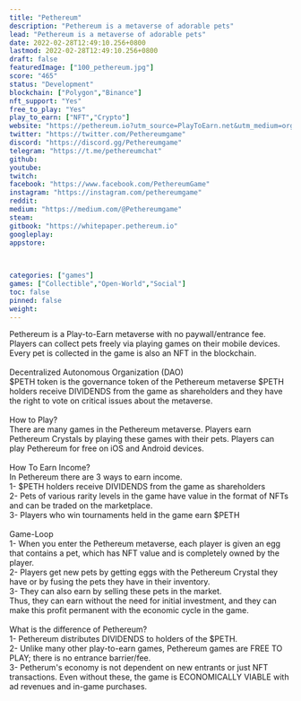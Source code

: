 ```yaml
---
title: "Pethereum"
description: "Pethereum is a metaverse of adorable pets"
lead: "Pethereum is a metaverse of adorable pets"
date: 2022-02-28T12:49:10.256+0800
lastmod: 2022-02-28T12:49:10.256+0800
draft: false
featuredImage: ["100_pethereum.jpg"]
score: "465"
status: "Development"
blockchain: ["Polygon","Binance"]
nft_support: "Yes"
free_to_play: "Yes"
play_to_earn: ["NFT","Crypto"]
website: "https://pethereum.io?utm_source=PlayToEarn.net&utm_medium=organic&utm_campaign=gamepage"
twitter: "https://twitter.com/Pethereumgame"
discord: "https://discord.gg/Pethereumgame"
telegram: "https://t.me/pethereumchat"
github: 
youtube: 
twitch: 
facebook: "https://www.facebook.com/PethereumGame"
instagram: "https://instagram.com/pethereumgame"
reddit: 
medium: "https://medium.com/@Pethereumgame"
steam: 
gitbook: "https://whitepaper.pethereum.io"
googleplay: 
appstore: 

  
    
categories: ["games"]
games: ["Collectible","Open-World","Social"]
toc: false
pinned: false
weight: 
---
```

Pethereum is a Play-to-Earn metaverse with no paywall/entrance fee. Players can collect pets freely via playing games on their mobile devices. Every pet is collected in the game is also an NFT in the blockchain.<br> <br> Decentralized Autonomous Organization (DAO)<br> $PETH token is the governance token of the Pethereum metaverse $PETH holders receive DIVIDENDS from the game as shareholders and they have the right to vote on critical issues about the metaverse.<br> <br> How to Play?<br> There are many games in the Pethereum metaverse. Players earn Pethereum Crystals by playing these games with their pets. Players can play Pethereum for free on iOS and Android devices.<br> <br> How To Earn Income?<br> In Pethereum there are 3 ways to earn income. <br> 1- $PETH holders receive DIVIDENDS from the game as shareholders <br> 2- Pets of various rarity levels in the game have value in the format of NFTs and can be traded on the marketplace. <br> 3- Players who win tournaments held in the game earn $PETH<br> <br> Game-Loop<br> 1- When you enter the Pethereum metaverse, each player is given an egg that contains a pet, which has NFT value and is completely owned by the player. <br> 2- Players get new pets by getting eggs with the Pethereum Crystal they have or by fusing the pets they have in their inventory. <br> 3- They can also earn by selling these pets in the market.<br> Thus, they can earn without the need for initial investment, and they can make this profit permanent with the economic cycle in the game.<br> <br> What is the difference of Pethereum?<br> 1- Pethereum distributes DIVIDENDS to holders of the $PETH. <br> 2- Unlike many other play-to-earn games, Pethereum games are FREE TO PLAY; there is no entrance barrier/fee. <br> 3- Petherum's economy is not dependent on new entrants or just NFT transactions. Even without these, the game is ECONOMICALLY VIABLE with ad revenues and in-game purchases.
